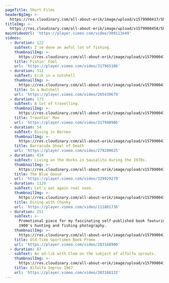 ```yaml
---
pageTitle: Short Films
headerBgImg: >-
  https://res.cloudinary.com/all-about-erik/image/upload/v1579900417/Short%20Films/title-bg-barracuda_cropped_ckym2i.jpg
titleImg: >-
  https://res.cloudinary.com/all-about-erik/image/upload/v1579900458/Short%20Films/short-films_e2hric.png
mainVideoUrl: 'https://player.vimeo.com/video/309111649'
videos:
  - duration: 122
    subText: I've done an awful lot of fishing.
    thumbnailImg: >-
      https://res.cloudinary.com/all-about-erik/image/upload/v1579900417/Short%20Films/01-perch-string_ijrytl.jpg
    title: Fishin' Fool
    url: 'https://player.vimeo.com/video/317965106'
  - duration: 312
    subText: Erik in a nutshell
    thumbnailImg: >-
      https://res.cloudinary.com/all-about-erik/image/upload/v1579900417/Short%20Films/02-cascade5_kc8zbj.jpg
    title: In a Nutshell
    url: 'https://player.vimeo.com/video/265439679'
  - duration: 173
    subText: A lot of travelling.
    thumbnailImg: >-
      https://res.cloudinary.com/all-about-erik/image/upload/v1579900417/Short%20Films/03-bamian_ru6osw.jpg
    title: Travelin' Man
    url: 'https://player.vimeo.com/video/317940986'
  - duration: 54
    subText: Diving in Borneo
    thumbnailImg: >-
      https://res.cloudinary.com/all-about-erik/image/upload/v1579900417/Short%20Films/04-erik-scuba_grnhm4.jpg
    title: Barracuda Shoal of Death
    url: 'https://player.vimeo.com/video/279280625'
  - duration: 414
    subText: Living on the docks in Sausalito during the 1970s.
    thumbnailImg: >-
      https://res.cloudinary.com/all-about-erik/image/upload/v1579900417/Short%20Films/05-bluegoose_yzxbxs.jpg
    title: The Blue Goose
    url: 'https://player.vimeo.com/video/329929279'
  - duration: 1129
    subText: Let's eat again real soon.
    thumbnailImg: >-
      https://res.cloudinary.com/all-about-erik/image/upload/v1579900417/Short%20Films/06-diningwithchunky_iozq6g.jpg
    title: Dining with Chunky
    url: 'https://player.vimeo.com/video/111801736'
  - duration: 251
    subText: >-
      Promotional piece for my fascinating self-published book featuring early
      1900's hunting and fishing photography.
    thumbnailImg: >-
      https://res.cloudinary.com/all-about-erik/image/upload/v1579900417/Short%20Films/07-573-thumbnail_z7ouo6.jpg
    title: Old-Time Sportsmen Book Promo
    url: 'https://player.vimeo.com/video/283168900'
  - duration: 87
    subText: An ad-lib with Clem on the subject of alfalfa sprouts.
    thumbnailImg: >-
      https://res.cloudinary.com/all-about-erik/image/upload/v1579900417/Short%20Films/08-alfalfasprout_qxs7bs.jpg
    title: Alfalfa Improv 1967
    url: 'https://player.vimeo.com/video/283168132'
---
```


